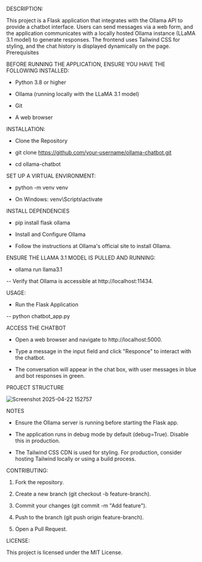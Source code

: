 DESCRIPTION:

This project is a Flask application that integrates with the Ollama API to provide a chatbot interface. 
Users can send messages via a web form, and the application communicates with a locally hosted Ollama instance (LLaMA 3.1 model) to generate responses. 
The frontend uses Tailwind CSS for styling, and the chat history is displayed dynamically on the page.
Prerequisites

BEFORE RUNNING THE APPLICATION, ENSURE YOU HAVE THE FOLLOWING INSTALLED:

- Python 3.8 or higher

- Ollama (running locally with the LLaMA 3.1 model)

- Git

- A web browser

INSTALLATION:

- Clone the Repository

- git clone https://github.com/your-username/ollama-chatbot.git

- cd ollama-chatbot



SET UP A VIRTUAL ENVIRONMENT:

- python -m venv venv

- On Windows: venv\Scripts\activate


INSTALL DEPENDENCIES

- pip install flask ollama

- Install and Configure Ollama

- Follow the instructions at Ollama's official site to install Ollama.


ENSURE THE LLAMA 3.1 MODEL IS PULLED AND RUNNING:

- ollama run llama3.1

-- Verify that Ollama is accessible at http://localhost:11434.

USAGE:

- Run the Flask Application

-- python chatbot_app.py


ACCESS THE CHATBOT

- Open a web browser and navigate to http://localhost:5000.

- Type a message in the input field and click "Responce" to interact with the chatbot.

- The conversation will appear in the chat box, with user messages in blue and bot responses in green.


PROJECT STRUCTURE

![Screenshot 2025-04-22 152757](https://github.com/user-attachments/assets/2256dfdd-9a10-45f6-a1c0-73faa9b45cf2)


NOTES

- Ensure the Ollama server is running before starting the Flask app.

- The application runs in debug mode by default (debug=True). Disable this in production.

- The Tailwind CSS CDN is used for styling. For production, consider hosting Tailwind locally or using a build process.

CONTRIBUTING:

1. Fork the repository.

2. Create a new branch (git checkout -b feature-branch).

3. Commit your changes (git commit -m "Add feature").

4. Push to the branch (git push origin feature-branch).

5. Open a Pull Request.

LICENSE:

This project is licensed under the MIT License.
